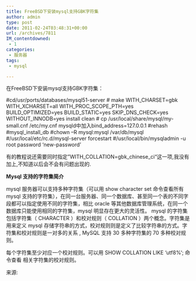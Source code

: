 ```yaml
---
title: FreeBSD下安装mysql支持GBK字符集
author: admin
type: post
date: 2011-02-24T03:48:31+00:00
url: /archives/7811
IM_contentdowned:
 - 1
categories:
 - 服务器
tags:
 - mysql

---
```

在FreeBSD下安装mysql支持GBK字符集：

#cd/usr/ports/databases/mysql51-server
\# make WITH\_CHARSET=gbk WITH\_XCHARSET=all WITH\_PROC\_SCOPE\_PTH=yes BUILD\_OPTIMIZED=yes BUILD\_STATIC=yes SKIP\_DNS\_CHECK=yes WITHOUT\_INNODB=yes install clean
\# cp /usr/local/share/mysql/my-small.cnf /etc/my.cnf
mysqld中加入bind_address=127.0.0.1
#rehash
#mysql\_install\_db
#chown –R mysql:mysql /var/db/mysql
#/usr/local/etc/rc.d/mysql-server forcestart
#/usr/local/bin/mysqladmin -u root password ‘new-password’

有的教程说还需要同时指定”WITH_COLLATION=gbk_chinese_ci“这一项,我没有加上,不知道以后会不会有问题出现的.

 **Mysql 支持的字符集简介**

mysql 服务器可以支持多种字符集（可以用 show character set 命令查看所有 mysql 支持的字符集），在同一台服务器、同一个数据库、甚至同一个表的不同字段都可以指定使用不同的字符集，相比 oracle 等其他数据库管理系统，在同一个数据库只能使用相同的字符集，mysql 明显存在更大的灵活性。
mysql 的字符集包括字符集（ CHARACTER ）和校对规则（ COLLATION ）两个概念。字符集是用来定义 mysql 存储字符串的方式，校对规则则是定义了比较字符串的方式。字符集和校对规则是一对多的关系 , MySQL 支持 30 多种字符集的 70 多种校对规则。

每个字符集至少对应一个校对规则。可以用 SHOW COLLATION LIKE ‘utf8%‘; 命令查看 相关字符集的校对规则。

来源: